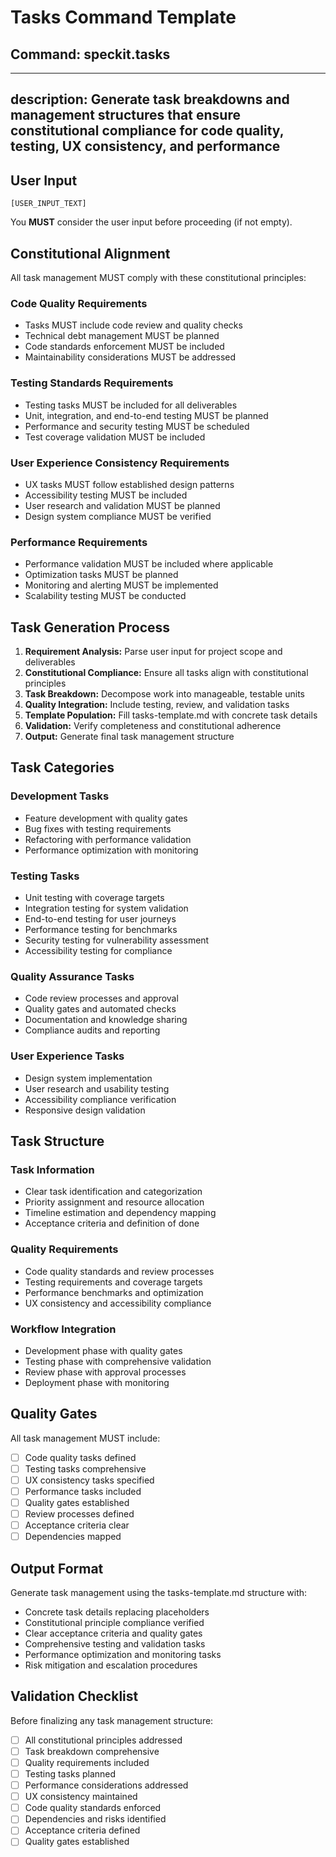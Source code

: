 # Tasks Command Template

## Command: speckit.tasks

---
description: Generate task breakdowns and management structures that ensure constitutional compliance for code quality, testing, UX consistency, and performance
---

## User Input

```text
[USER_INPUT_TEXT]
```

You **MUST** consider the user input before proceeding (if not empty).

## Constitutional Alignment

All task management MUST comply with these constitutional principles:

### Code Quality Requirements
- Tasks MUST include code review and quality checks
- Technical debt management MUST be planned
- Code standards enforcement MUST be included
- Maintainability considerations MUST be addressed

### Testing Standards Requirements
- Testing tasks MUST be included for all deliverables
- Unit, integration, and end-to-end testing MUST be planned
- Performance and security testing MUST be scheduled
- Test coverage validation MUST be included

### User Experience Consistency Requirements
- UX tasks MUST follow established design patterns
- Accessibility testing MUST be included
- User research and validation MUST be planned
- Design system compliance MUST be verified

### Performance Requirements
- Performance validation MUST be included where applicable
- Optimization tasks MUST be planned
- Monitoring and alerting MUST be implemented
- Scalability testing MUST be conducted

## Task Generation Process

1. **Requirement Analysis:** Parse user input for project scope and deliverables
2. **Constitutional Compliance:** Ensure all tasks align with constitutional principles
3. **Task Breakdown:** Decompose work into manageable, testable units
4. **Quality Integration:** Include testing, review, and validation tasks
5. **Template Population:** Fill tasks-template.md with concrete task details
6. **Validation:** Verify completeness and constitutional adherence
7. **Output:** Generate final task management structure

## Task Categories

### Development Tasks
- Feature development with quality gates
- Bug fixes with testing requirements
- Refactoring with performance validation
- Performance optimization with monitoring

### Testing Tasks
- Unit testing with coverage targets
- Integration testing for system validation
- End-to-end testing for user journeys
- Performance testing for benchmarks
- Security testing for vulnerability assessment
- Accessibility testing for compliance

### Quality Assurance Tasks
- Code review processes and approval
- Quality gates and automated checks
- Documentation and knowledge sharing
- Compliance audits and reporting

### User Experience Tasks
- Design system implementation
- User research and usability testing
- Accessibility compliance verification
- Responsive design validation

## Task Structure

### Task Information
- Clear task identification and categorization
- Priority assignment and resource allocation
- Timeline estimation and dependency mapping
- Acceptance criteria and definition of done

### Quality Requirements
- Code quality standards and review processes
- Testing requirements and coverage targets
- Performance benchmarks and optimization
- UX consistency and accessibility compliance

### Workflow Integration
- Development phase with quality gates
- Testing phase with comprehensive validation
- Review phase with approval processes
- Deployment phase with monitoring

## Quality Gates

All task management MUST include:
- [ ] Code quality tasks defined
- [ ] Testing tasks comprehensive
- [ ] UX consistency tasks specified
- [ ] Performance tasks included
- [ ] Quality gates established
- [ ] Review processes defined
- [ ] Acceptance criteria clear
- [ ] Dependencies mapped

## Output Format

Generate task management using the tasks-template.md structure with:
- Concrete task details replacing placeholders
- Constitutional principle compliance verified
- Clear acceptance criteria and quality gates
- Comprehensive testing and validation tasks
- Performance optimization and monitoring tasks
- Risk mitigation and escalation procedures

## Validation Checklist

Before finalizing any task management structure:
- [ ] All constitutional principles addressed
- [ ] Task breakdown comprehensive
- [ ] Quality requirements included
- [ ] Testing tasks planned
- [ ] Performance considerations addressed
- [ ] UX consistency maintained
- [ ] Code quality standards enforced
- [ ] Dependencies and risks identified
- [ ] Acceptance criteria defined
- [ ] Quality gates established
